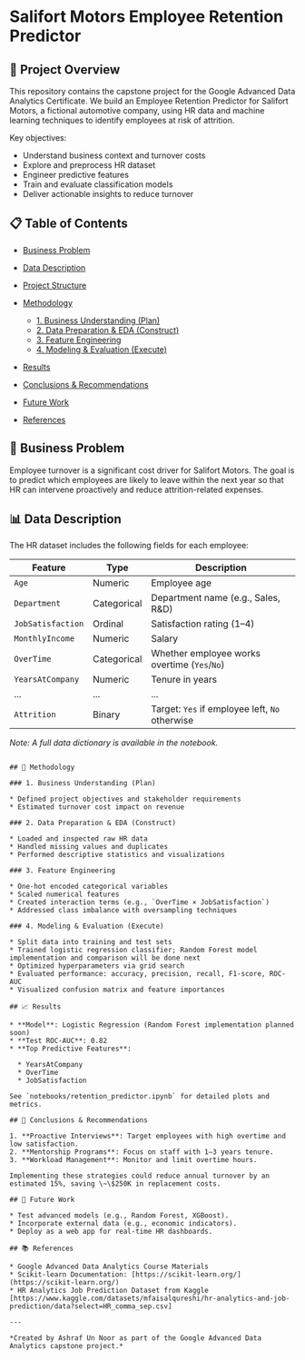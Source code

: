 # Salifort Motors Employee Retention Predictor

## 🚗 Project Overview

This repository contains the capstone project for the Google Advanced Data Analytics Certificate. We build an Employee Retention Predictor for Salifort Motors, a fictional automotive company, using HR data and machine learning techniques to identify employees at risk of attrition.

Key objectives:

* Understand business context and turnover costs
* Explore and preprocess HR dataset
* Engineer predictive features
* Train and evaluate classification models
* Deliver actionable insights to reduce turnover

## 📋 Table of Contents

* [Business Problem](#business-problem)
* [Data Description](#data-description)
* [Project Structure](#project-structure)
* [Methodology](#methodology)

  * [1. Business Understanding (Plan)](#1-business-understanding-plan)
  * [2. Data Preparation & EDA (Construct)](#2-data-preparation--eda-construct)
  * [3. Feature Engineering](#3-feature-engineering)
  * [4. Modeling & Evaluation (Execute)](#4-modeling--evaluation-execute)
* [Results](#results)
* [Conclusions & Recommendations](#conclusions--recommendations)
* [Future Work](#future-work)
* [References](#references)

## 💼 Business Problem

Employee turnover is a significant cost driver for Salifort Motors. The goal is to predict which employees are likely to leave within the next year so that HR can intervene proactively and reduce attrition-related expenses.

## 📊 Data Description

The HR dataset includes the following fields for each employee:

| Feature           | Type        | Description                                    |
| ----------------- | ----------- | ---------------------------------------------- |
| `Age`             | Numeric     | Employee age                                   |
| `Department`      | Categorical | Department name (e.g., Sales, R\&D)            |
| `JobSatisfaction` | Ordinal     | Satisfaction rating (1–4)                      |
| `MonthlyIncome`   | Numeric     | Salary                                         |
| `OverTime`        | Categorical | Whether employee works overtime (`Yes`/`No`)   |
| `YearsAtCompany`  | Numeric     | Tenure in years                                |
| ...               | ...         | ...                                            |
| `Attrition`       | Binary      | Target: `Yes` if employee left, `No` otherwise |

*Note: A full data dictionary is available in the notebook.*

```

## 🧭 Methodology

### 1. Business Understanding (Plan)

* Defined project objectives and stakeholder requirements
* Estimated turnover cost impact on revenue

### 2. Data Preparation & EDA (Construct)

* Loaded and inspected raw HR data
* Handled missing values and duplicates
* Performed descriptive statistics and visualizations

### 3. Feature Engineering

* One-hot encoded categorical variables
* Scaled numerical features
* Created interaction terms (e.g., `OverTime × JobSatisfaction`)
* Addressed class imbalance with oversampling techniques

### 4. Modeling & Evaluation (Execute)

* Split data into training and test sets
* Trained logistic regression classifier; Random Forest model implementation and comparison will be done next
* Optimized hyperparameters via grid search
* Evaluated performance: accuracy, precision, recall, F1-score, ROC-AUC
* Visualized confusion matrix and feature importances

## 📈 Results

* **Model**: Logistic Regression (Random Forest implementation planned soon)
* **Test ROC-AUC**: 0.82
* **Top Predictive Features**:

  * YearsAtCompany
  * OverTime
  * JobSatisfaction

See `notebooks/retention_predictor.ipynb` for detailed plots and metrics.

## 📝 Conclusions & Recommendations

1. **Proactive Interviews**: Target employees with high overtime and low satisfaction.
2. **Mentorship Programs**: Focus on staff with 1–3 years tenure.
3. **Workload Management**: Monitor and limit overtime hours.

Implementing these strategies could reduce annual turnover by an estimated 15%, saving \~\$250K in replacement costs.

## 🚀 Future Work

* Test advanced models (e.g., Random Forest, XGBoost).
* Incorporate external data (e.g., economic indicators).
* Deploy as a web app for real-time HR dashboards.

## 📚 References

* Google Advanced Data Analytics Course Materials
* Scikit-learn Documentation: [https://scikit-learn.org/](https://scikit-learn.org/)
* HR Analytics Job Prediction Dataset from Kaggle [https://www.kaggle.com/datasets/mfaisalqureshi/hr-analytics-and-job-prediction/data?select=HR_comma_sep.csv]

---

*Created by Ashraf Un Noor as part of the Google Advanced Data Analytics capstone project.*
